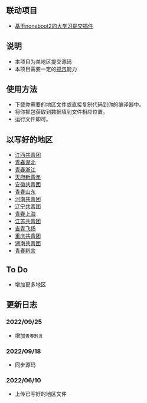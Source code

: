 ## 联动项目
- [基于noneboot2的大学习提交插件](https://github.com/ZM25XC/nonebot_plugin_auto_teenstudy)
## 说明
- 本项目为单地区提交源码
- 本项目需要一定的[抓包](https://hellomango.gitee.io/mangoblog/2021/09/26/other/%E9%9D%92%E5%B9%B4%E5%A4%A7%E5%AD%A6%E4%B9%A0%E6%8A%93%E5%8C%85/)能力
## 使用方法
- 下载你需要的地区文件或直接复制代码到你的编译器中。
- 将你抓包获取到数据填到文件相应位置。
- 运行文件即可。
## 以写好的地区
- [江西共青团](./commit_dxx/dxx_jiangxi.py)
- [青春湖北](./commit_dxx/dxx_hubei.py)
- [青春浙江](./commit_dxx/dxx_zhejiang.py)
- [天府新青年](./commit_dxx/dxx_sichuan.py)
- [安徽共青团](./commit_dxx/dxx_anhui.py)
- [青春山东](./commit_dxx/dxx_shandong.py)
- [河南共青团](./commit_dxx/dxx_henan.py)
- [辽宁共青团](./commit_dxx/dxx_liaoning.py)
- [青春上海](./commit_dxx/dxx_shanghai.py)
- [江苏共青团](./commit_dxx/dxx_jiangsu.py)
- [吉青飞扬](./commit_dxx/dxx_jilin.py)
- [重庆共青团](./commit_dxx/dxx_chongqing.py)
- [湖南共青团](./commit_dxx/dxx_hunan.py)
- [青春黔言](./commit_dxx/dxx_guizhou.py)

## To Do
- 增加更多地区
## 更新日志

### 2022/09/25
- 增加`青春黔言`

### 2022/09/18

- 同步源码

### 2022/06/10
- 上传已写好的地区文件